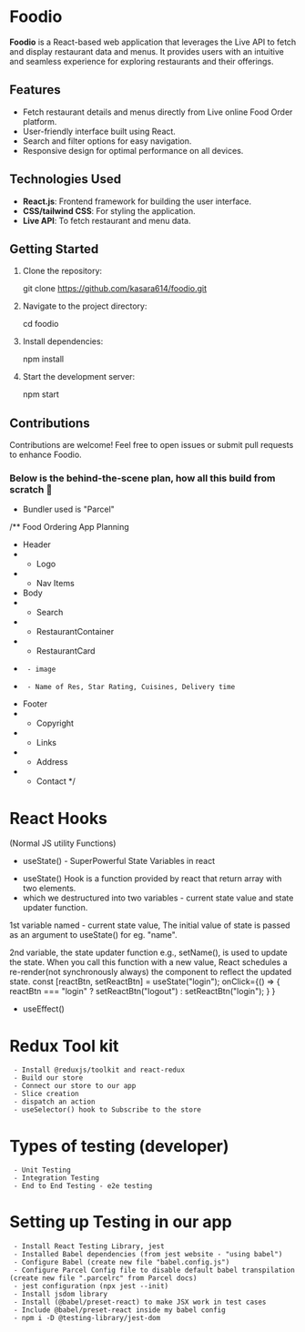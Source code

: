 # Foodio  

**Foodio** is a React-based web application that leverages the Live API to fetch and display restaurant data and menus. It provides users with an intuitive and seamless experience for exploring restaurants and their offerings.  

## Features  
- Fetch restaurant details and menus directly from Live online Food Order platform.  
- User-friendly interface built using React.  
- Search and filter options for easy navigation.  
- Responsive design for optimal performance on all devices.  

## Technologies Used  
- **React.js**: Frontend framework for building the user interface.  
- **CSS/tailwind CSS**: For styling the application.  
- **Live API**: To fetch restaurant and menu data.  

## Getting Started  
1. Clone the repository:  
     
   git clone https://github.com/kasara614/foodio.git  
     
2. Navigate to the project directory:  
     
   cd foodio  
  
3. Install dependencies:  
     
   npm install  
     
4. Start the development server:  
     
   npm start  


## Contributions  
Contributions are welcome! Feel free to open issues or submit pull requests to enhance Foodio.

### Below is the behind-the-scene plan, how all this build from scratch 🙂

- Bundler used is "Parcel"

/**   Food Ordering App Planning
 * Header
 *  - Logo
 *  - Nav Items
 * Body
 *  - Search
 *  - RestaurantContainer
 *    - RestaurantCard 
 *      - image
 *      - Name of Res, Star Rating, Cuisines, Delivery time
 * Footer
 *  - Copyright
 *  - Links
 *  - Address
 *  - Contact
 */

# React Hooks
(Normal JS utility Functions)
- useState() - SuperPowerful State Variables in react
* useState() Hook is a function provided by react that return array with two elements.
* which we destructured into two variables -  current state value and state updater function.

1st variable named - current state value, The initial value of state is passed as an argument to useState() for eg. "name".

2nd variable, the state updater function e.g., setName(), is used to update the state. When you call this function with a new value, React schedules a re-render(not synchronously always) the component to reflect the updated state.
                              const [reactBtn, setReactBtn] = useState("login");
                              onClick={() => {
                                                reactBtn === "login"
                                                ? setReactBtn("logout")
                                                : setReactBtn("login"); 
                                              }
                                        }
- useEffect()

# Redux Tool kit
     - Install @reduxjs/toolkit and react-redux  
     - Build our store
     - Connect our store to our app
     - Slice creation
     - dispatch an action
     - useSelector() hook to Subscribe to the store

# Types of testing (developer)
     - Unit Testing
     - Integration Testing
     - End to End Testing - e2e testing

# Setting up Testing in our app
     - Install React Testing Library, jest
     - Installed Babel dependencies (from jest website - "using babel")
     - Configure Babel (create new file "babel.config.js")
     - Configure Parcel Config file to disable default babel transpilation (create new file ".parcelrc" from Parcel docs)
     - jest configuration (npx jest --init)
     - Install jsdom library
     - Install (@babel/preset-react) to make JSX work in test cases
     - Include @babel/preset-react inside my babel config 
     - npm i -D @testing-library/jest-dom
